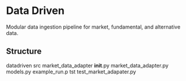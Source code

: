 # Data Driven

Modular data ingestion pipeline for market, fundamental, and alternative data.

## Structure

datadriven
  src
    market_data_adapter
        __init__.py
        market_data_adapter.py
        models.py
        example_run.p
  tst
     test_market_adapater.py     

